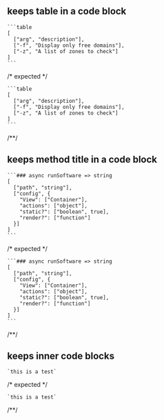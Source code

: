## keeps table in a code block
````
```table
[
  ["arg", "description"],
  ["-f", "Display only free domains"],
  ["-z", "A list of zones to check"]
]
```
````

/* expected */
````
```table
[
  ["arg", "description"],
  ["-f", "Display only free domains"],
  ["-z", "A list of zones to check"]
]
```
````
/**/

## keeps method title in a code block
````
```### async runSoftware => string
[
  ["path", "string"],
  ["config", {
    "View": ["Container"],
    "actions": ["object"],
    "static?": ["boolean", true],
    "render?": ["function"]
  }]
]
```
````

/* expected */
````
```### async runSoftware => string
[
  ["path", "string"],
  ["config", {
    "View": ["Container"],
    "actions": ["object"],
    "static?": ["boolean", true],
    "render?": ["function"]
  }]
]
```
````
/**/

## keeps inner code blocks
```
`this is a test`
```

/* expected */
```
`this is a test`
```
/**/